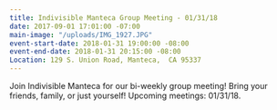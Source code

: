 ```yaml
---
title: Indivisible Manteca Group Meeting - 01/31/18
date: 2017-09-01 17:01:00 -07:00
main-image: "/uploads/IMG_1927.JPG"
event-start-date: 2018-01-31 19:00:00 -08:00
event-end-date: 2018-01-31 20:15:00 -08:00
Location: 129 S. Union Road, Manteca,  CA 95337
---
```


Join Indivisible Manteca for our bi-weekly group meeting! Bring your friends, family, or just yourself!  Upcoming meetings: 01/31/18.